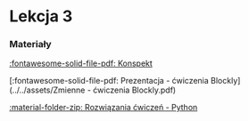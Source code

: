 # Lekcja 3

### Materiały

[:fontawesome-solid-file-pdf: Konspekt](../../assets/3-wpr-do-zm.pdf)

[:fontawesome-solid-file-pdf: Prezentacja - ćwiczenia Blockly](../../assets/Zmienne - ćwiczenia Blockly.pdf)

[:material-folder-zip: Rozwiązania ćwiczeń - Python](../../assets/Zmienne3_Python.zip)

